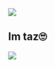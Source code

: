 <img align="center" src="https://cdn.discordapp.com/attachments/1137047995574145066/1160239290001932298/TAZ_BIO_SNIMKA_LOL.png" />

<h2>Im taz🙄</h2>


<a href="https://discord.com/users/982624823039647744" target="_blank">
  <img src="https://dcbadge.vercel.app/api/shield/982624823039647744">
</a>
